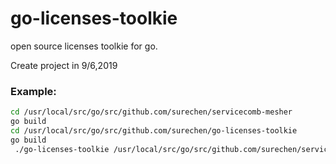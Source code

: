 # go-licenses-toolkie
open source licenses toolkie for go.

Create project in 9/6,2019

### Example:
```bash
cd /usr/local/src/go/src/github.com/surechen/servicecomb-mesher
go build
cd /usr/local/src/go/src/github.com/surechen/go-licenses-toolkie
go build
 ./go-licenses-toolkie /usr/local/src/go/src/github.com/surechen/servicecomb-mesher
 ```
